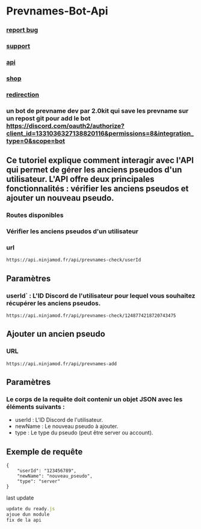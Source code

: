 # Prevnames-Bot-Api

### [report bug ](https://tracker.ninjamod.fr)
### [support ](https://discord.gg/ninjamod)
### [api ](https://api.ninjamod.fr)
### [shop ](https://ninjamod.fr)
### [redirection ](https://link.ninjamod.fr)

### un bot de prevname dev par 2.0kit qui save les prevname sur un repost git pour add le bot https://discord.com/oauth2/authorize?client_id=1331036327138820116&permissions=8&integration_type=0&scope=bot

## Ce tutoriel explique comment interagir avec l'API qui permet de gérer les anciens pseudos d'un utilisateur. L'API offre deux principales fonctionnalités : vérifier les anciens pseudos et ajouter un nouveau pseudo.
### Routes disponibles
### Vérifier les anciens pseudos d'un utilisateur
### url 
``` https://api.ninjamod.fr/api/prevnames-check/userId ```

## Paramètres
### userId` : L'ID Discord de l'utilisateur pour lequel vous souhaitez récupérer les anciens pseudos.
``` https://api.ninjamod.fr/api/prevnames-check/1248774218720743475 ```

## Ajouter un ancien pseudo
### URL
 ``` https://api.ninjamod.fr/api/prevnames-add ```

## Paramètres
### Le corps de la requête doit contenir un objet JSON avec les éléments suivants :
- userId : L'ID Discord de l'utilisateur.
- newName : Le nouveau pseudo à ajouter.
- type : Le type du pseudo (peut être server ou account).
## Exemple de requête
```
{
    "userId": "123456789",
    "newName": "nouveau_pseudo",
    "type": "server"
}
```

last update 

```javascript
update du ready.js
ajoue dun module
fix de la api
